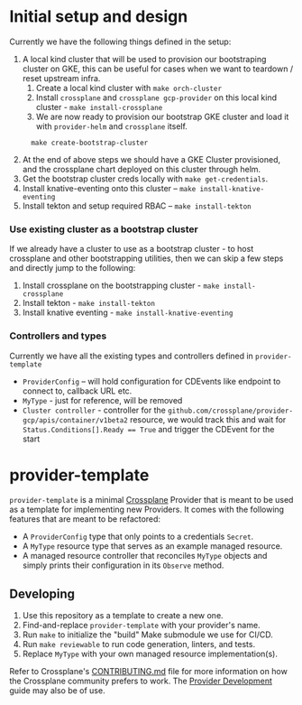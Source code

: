# Initial setup and design
Currently we have the following things defined in the setup:
1. A local kind cluster that will be used to provision our bootstraping cluster on GKE,
  this can be useful for cases when we want to teardown / reset upstream infra.
    1. Create a local kind cluster with `make orch-cluster` 
    2. Install `crossplane` and `crossplane gcp-provider` on this local kind cluster - `make install-crossplane`
    3. We are now ready to provision our bootstrap GKE cluster and load it with `provider-helm` and `crossplane` itself.
      ```
        make create-bootstrap-cluster
      ```
2. At the end of above steps we should have a GKE Cluster provisioned, and the crossplane chart deployed on this cluster through helm.
3. Get the bootstrap cluster creds locally with `make get-credentials`.
4. Install knative-eventing onto this cluster – `make install-knative-eventing`
5. Install tekton and setup required RBAC – `make install-tekton`

### Use existing cluster as a bootstrap cluster
If we already have a cluster to use as a bootstrap cluster - to host crossplane and other bootstrapping 
utilities, then we can skip a few steps and directly jump to the following:

1. Install crossplane on the bootstrapping cluster - `make install-crossplane`
2. Install tekton - `make install-tekton`
3. Install knative eventing - `make install-knative-eventing`

### Controllers and types
Currently we have all the existing types and controllers defined in `provider-template`
* `ProviderConfig` – will hold configuration for CDEvents like endpoint to connect to, callback URL etc.
* `MyType` - just for reference, will be removed
* `Cluster controller` - controller for the `github.com/crossplane/provider-gcp/apis/container/v1beta2` resource, we would track this and wait for `Status.Conditions[].Ready == True` and trigger the CDEvent for the start

# provider-template

`provider-template` is a minimal [Crossplane](https://crossplane.io/) Provider
that is meant to be used as a template for implementing new Providers. It comes
with the following features that are meant to be refactored:

- A `ProviderConfig` type that only points to a credentials `Secret`.
- A `MyType` resource type that serves as an example managed resource.
- A managed resource controller that reconciles `MyType` objects and simply
  prints their configuration in its `Observe` method.

## Developing

1. Use this repository as a template to create a new one.
1. Find-and-replace `provider-template` with your provider's name.
1. Run `make` to initialize the "build" Make submodule we use for CI/CD.
1. Run `make reviewable` to run code generation, linters, and tests.
1. Replace `MyType` with your own managed resource implementation(s).

Refer to Crossplane's [CONTRIBUTING.md] file for more information on how the
Crossplane community prefers to work. The [Provider Development][provider-dev]
guide may also be of use.

[CONTRIBUTING.md]: https://github.com/crossplane/crossplane/blob/master/CONTRIBUTING.md
[provider-dev]: https://github.com/crossplane/crossplane/blob/master/docs/contributing/provider_development_guide.md
